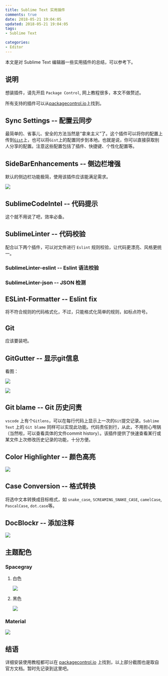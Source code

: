 ```yaml
---
title: Sublime Text 实用插件
comments: true
date: 2018-05-21 19:04:05
updated: 2018-05-21 19:04:05
tags:
- Sublime Text

categories:
- Editor
---
```


本文是对 Sublime Text 编辑器一些实用插件的总结，可以参考下。

<!--truncate-->

## 说明
想装插件，请先开启 `Package Control`, 网上教程很多，本文不做赘述。


所有支持的插件可以从[packagecontrol.io](https://packagecontrol.io/)上找到。

## Sync Settings -- 配置云同步
最简单的、省事儿、安全的方法当然是“拿来主义”了。这个插件可以将你的配置上传到[`Gist`](https://gist.github.com/)上，也可以将`Gist`上的配置同步到本地。也就是说，你可以直接获取别人分享的配置。注意这些配置包括了插件、快捷键、个性化配置等。

## SideBarEnhancements -- 侧边栏增强
默认的侧边栏功能极简，使用该插件应该能满足需求。

![](/images/sublime/sidebar.png)

## SublimeCodeIntel -- 代码提示
这个就不用说了吧，效率必备。

## SublimeLinter -- 代码校验
配合以下两个插件，可以对文件进行 `Eslint` 规则校验，让代码更漂亮、风格更统一。

### SublimeLinter-eslint -- Eslint 语法校验
### SublimeLinter-json -- JSON 检测

## ESLint-Formatter -- Eslint fix
将不符合规则的代码格式化，不过，只能格式化简单的规则，如标点符号。

## Git
应该要装吧。

## Git​Gutter -- 显示git信息
看图：

![](/images/sublime/gitgutter1.gif)

![](/images/sublime/gitgutter2.gif)


## Git blame -- Git 历史问责
`vscode` 上有个`Gitlens`，可以在每行代码上显示上一次的`Git`提交记录。`Sublime Text` 上的 `Git blame` 同样可以实现此功能。代码责任到行，从此，不用担心甩锅（当然啦，可以查看具体的文件commit history）。该插件提供了快速查看某行或某文件上次修改历史记录的功能，十分方便。

## Color Highlighter -- 颜色高亮

![](/images/sublime/colorhighlighte.png)

## Case Conversion -- 格式转换
将选中文本转换成目标格式，如 `snake_case`, `SCREAMING_SNAKE_CASE`, `camelCase`, `PascalCase`, `dot.case`等。

## DocBlockr -- 添加注释

![](/images/sublime/docblockr.gif)

## 主题配色
### Spacegray
1. 白色

	![](/images/sublime/spacegray1.png)

2. 黑色

	![](/images/sublime/spacegray2.png)

### Material

![](/images/sublime/material.gif)

## 结语
详细安装使用教程都可以在 [packagecontrol.io](https://packagecontrol.io/) 上找到，以上部分截图也是取自官方文档。暂时先记录到这里吧。
